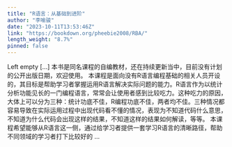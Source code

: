 ```yaml
---
title: "R语言：从基础到进阶"
author: "李喻骏"
date: "2023-10-11T13:53:46Z"
link: "https://bookdown.org/pheebie2008/RBA/"
length_weight: "8.7%"
pinned: false
---
```


Left empty [...] 本书是同名课程的自编教材，还在持续更新当中，目前没有计划的公开出版日期，欢迎使用。 本课程是面向没有R语言编程基础的相关人员开设的，其目标是帮助学习者掌握运用R语言解决实际问题的能力。R语言作为以统计分析功能见长的一门编程语言，常常会让使用者感到比较吃力。这种吃力的原因，大体上可以分为三种：统计功底不佳，R编程功底不佳，两者均不佳。三种情况都容易导致在实际运用过程中出现代码看不懂的情况，表现为不知道代码什么意思，不知道为什么代码会出现这样的结果，不知道这样的结果如何解读，等等。 本课程希望能够从R语言这一侧，通过给学习者提供一套学习R语言的清晰路径，帮助不同领域的学习者打下比较好的 ...
